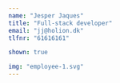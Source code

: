 ```yaml
---
name: "Jesper Jaques"
title: "Full-stack developer"
email: "jj@holion.dk"
tlfnr: "61616161"

shown: true

img: "employee-1.svg"
---
```

